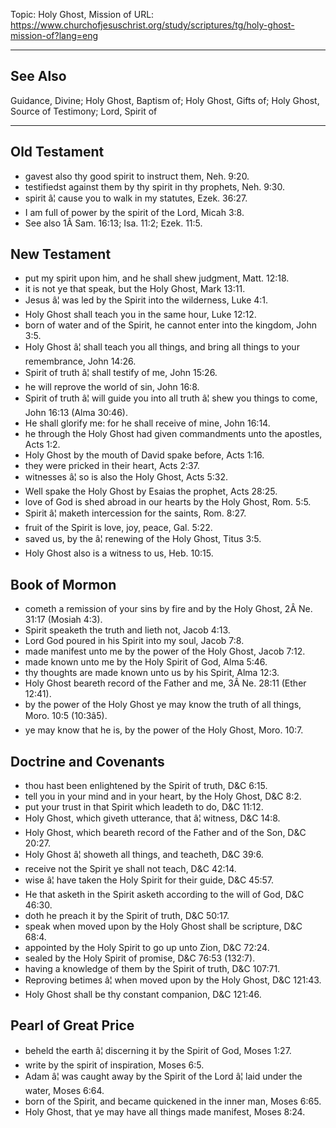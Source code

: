 Topic: Holy Ghost, Mission of
URL: https://www.churchofjesuschrist.org/study/scriptures/tg/holy-ghost-mission-of?lang=eng

---

## See Also

Guidance, Divine; Holy Ghost, Baptism of; Holy Ghost, Gifts of; Holy Ghost, Source of Testimony; Lord, Spirit of

---

## Old Testament

- gavest also thy good spirit to instruct them, Neh. 9:20.
- testifiedst against them by thy spirit in thy prophets, Neh. 9:30.
- spirit â¦ cause you to walk in my statutes, Ezek. 36:27.
- I am full of power by the spirit of the Lord, Micah 3:8.
- See also 1Â Sam. 16:13; Isa. 11:2; Ezek. 11:5.

## New Testament

- put my spirit upon him, and he shall shew judgment, Matt. 12:18.
- it is not ye that speak, but the Holy Ghost, Mark 13:11.
- Jesus â¦ was led by the Spirit into the wilderness, Luke 4:1.
- Holy Ghost shall teach you in the same hour, Luke 12:12.
- born of water and of the Spirit, he cannot enter into the kingdom, John 3:5.
- Holy Ghost â¦ shall teach you all things, and bring all things to your remembrance, John 14:26.
- Spirit of truth â¦ shall testify of me, John 15:26.
- he will reprove the world of sin, John 16:8.
- Spirit of truth â¦ will guide you into all truth â¦ shew you things to come, John 16:13 (Alma 30:46).
- He shall glorify me: for he shall receive of mine, John 16:14.
- he through the Holy Ghost had given commandments unto the apostles, Acts 1:2.
- Holy Ghost by the mouth of David spake before, Acts 1:16.
- they were pricked in their heart, Acts 2:37.
- witnesses â¦ so is also the Holy Ghost, Acts 5:32.
- Well spake the Holy Ghost by Esaias the prophet, Acts 28:25.
- love of God is shed abroad in our hearts by the Holy Ghost, Rom. 5:5.
- Spirit â¦ maketh intercession for the saints, Rom. 8:27.
- fruit of the Spirit is love, joy, peace, Gal. 5:22.
- saved us, by the â¦ renewing of the Holy Ghost, Titus 3:5.
- Holy Ghost also is a witness to us, Heb. 10:15.

## Book of Mormon

- cometh a remission of your sins by fire and by the Holy Ghost, 2Â Ne. 31:17 (Mosiah 4:3).
- Spirit speaketh the truth and lieth not, Jacob 4:13.
- Lord God poured in his Spirit into my soul, Jacob 7:8.
- made manifest unto me by the power of the Holy Ghost, Jacob 7:12.
- made known unto me by the Holy Spirit of God, Alma 5:46.
- thy thoughts are made known unto us by his Spirit, Alma 12:3.
- Holy Ghost beareth record of the Father and me, 3Â Ne. 28:11 (Ether 12:41).
- by the power of the Holy Ghost ye may know the truth of all things, Moro. 10:5 (10:3â5).
- ye may know that he is, by the power of the Holy Ghost, Moro. 10:7.

## Doctrine and Covenants

- thou hast been enlightened by the Spirit of truth, D&C 6:15.
- tell you in your mind and in your heart, by the Holy Ghost, D&C 8:2.
- put your trust in that Spirit which leadeth to do, D&C 11:12.
- Holy Ghost, which giveth utterance, that â¦ witness, D&C 14:8.
- Holy Ghost, which beareth record of the Father and of the Son, D&C 20:27.
- Holy Ghost â¦ showeth all things, and teacheth, D&C 39:6.
- receive not the Spirit ye shall not teach, D&C 42:14.
- wise â¦ have taken the Holy Spirit for their guide, D&C 45:57.
- He that asketh in the Spirit asketh according to the will of God, D&C 46:30.
- doth he preach it by the Spirit of truth, D&C 50:17.
- speak when moved upon by the Holy Ghost shall be scripture, D&C 68:4.
- appointed by the Holy Spirit to go up unto Zion, D&C 72:24.
- sealed by the Holy Spirit of promise, D&C 76:53 (132:7).
- having a knowledge of them by the Spirit of truth, D&C 107:71.
- Reproving betimes â¦ when moved upon by the Holy Ghost, D&C 121:43.
- Holy Ghost shall be thy constant companion, D&C 121:46.

## Pearl of Great Price

- beheld the earth â¦ discerning it by the Spirit of God, Moses 1:27.
- write by the spirit of inspiration, Moses 6:5.
- Adam â¦ was caught away by the Spirit of the Lord â¦ laid under the water, Moses 6:64.
- born of the Spirit, and became quickened in the inner man, Moses 6:65.
- Holy Ghost, that ye may have all things made manifest, Moses 8:24.

